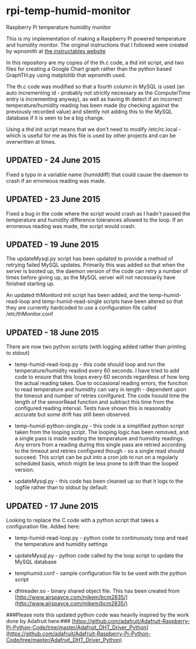 # rpi-temp-humid-monitor
Raspberry Pi temperature humidity monitor

This is my implementation of making a Raspberry Pi powered temperature and humidity monitor. The original instructions that I followed were created by wpnsmith at [the instructables website](http://www.instructables.com/id/Raspberry-Pi-Temperature-Humidity-Network-Monitor/)

In this repository are my copies of the th.c code, a thd init script, and two files for creating a Google Chart graph rather than the python based GraphTH.py using matplotlib that wpnsmith used.

The th.c code was modified so that a fourth column in MySQL is used (an auto incrementing id - probably not strictly necessary as the ComputerTime entry is incrementing anyway), as well as having th detect if an incorrect temperature/humidity reading has been made (by checking against the previously recorded value) and silently not adding this to the MySQL database if it is seen to be a big change.

Using a thd init script means that we don't need to modify /etc/rc.local - which is useful for me as this file is used by other projects and can be overwritten at times.

## UPDATED - 24 June 2015
Fixed a typo in a variable name (humiddiff) that could cause the daemon to crash if an erroneous reading was made.

## UPDATED - 23 June 2015
Fixed a bug in the code where the script would crash as I hadn't passed the temperature and humidity difference tolerances allowed to the loop. If an erroneous reading was made, the script would crash.

## UPDATED - 19 June 2015
The updateMysql.py script has been updated to provide a method of retrying failed MySQL updates. Primarily this was added so that when the server is booted up, the daemon version of the code can retry a number of times before giving up, as the MySQL server will not necessarily have finished starting up.

An updated thMonitord init script has been added, and the temp-humid-read-loop and temp-humid-read-single scripts have been altered so that they are currently hardcoded to use a configuration file called /etc/thMonitor.conf


## UPDATED - 18 June 2015
There are now two python scripts (with logging added rather than printing to stdout)

 - temp-humid-read-loop.py - this code should loop and run the temperature/humidity readind every 60 seconds. I have tried to add code to ensure that this loops every 60 seconds regardless of how long the actual reading takes. Due to occasional reading errors, the function to read temperature and humidity can vary in length - dependent upon the timeout and number of retries conifgured. The code hsould time the length of the sensorRead function and subtract this time from the configured reading interval. Tests have shown this is reasonably accurate but some drift has still been observed.

 - temp-humid-python-single.py - this code is a simplified python script taken from the looping script. The looping logic has been removed, and a single pass is made reading the temperature and humidity readings. Any errors from a reading during this single pass are retried according to the timeout and retries configured though - so a single read should succeed. This script can be put into a cron job to run on a regularly scheduled basis, which might be less prone to drift than the looped version.

 - updateMysql.py - this code has been cleaned up so that it logs to the logfile rather than to stdout by default.


## UPDATED - 17 June 2015
Looking to replace the C code with a python script that takes a configuration file. Added here:

 - temp-humid-read-loop.py - python code to continuously loop and read the temperature and humidity settings

 - updateMysql.py - python code called by the loop script to update the MySQL database

 - temphumid.conf - sample configuration file to be used with the python script

 - dhtreader.so - binary shared object file. This has been created from [http://www.airspayce.com/mikem/bcm2835/](http://www.airspayce.com/mikem/bcm2835/)

###Please note this updated python code was heavily inspired by the work done by Adafruit here:###
[https://github.com/adafruit/Adafruit-Raspberry-Pi-Python-Code/tree/master/Adafruit_DHT_Driver_Python](https://github.com/adafruit/Adafruit-Raspberry-Pi-Python-Code/tree/master/Adafruit_DHT_Driver_Python)


